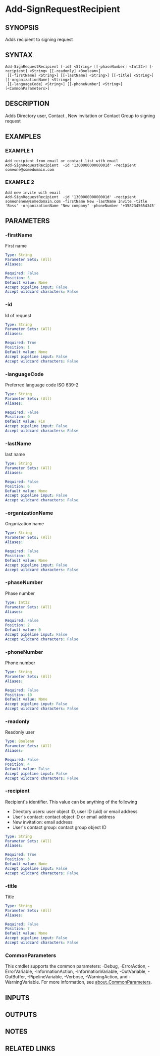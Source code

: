 ﻿---
external help file: SarakeSignPS-help.xml
Module Name: SarakeSignPS
online version:
schema: 2.0.0
---

# Add-SignRequestRecipient

## SYNOPSIS
Adds recipient to signing request

## SYNTAX

```
Add-SignRequestRecipient [-id] <String> [[-phaseNumber] <Int32>] [-recipient] <String> [[-readonly] <Boolean>]
 [[-firstName] <String>] [[-lastName] <String>] [[-title] <String>] [[-organizationName] <String>]
 [[-languageCode] <String>] [[-phoneNumber] <String>] [<CommonParameters>]
```

## DESCRIPTION
Adds Directory user, Contact , New invitation or Contact Group to signing request

## EXAMPLES

### EXAMPLE 1
```
Add recipient from email or contact list with email
Add-SignRequestRecipient  -id '130000000000001d' -recipient someone@somedomain.com
```

### EXAMPLE 2
```
Add new invite with email
Add-SignRequestRecipient  -id '130000000000001d' -recipient someonenew@somedomain.com -firstName New -lastName Invite -title 'Boss' -organizationName "New company" -phoneNumber '+3582345654345'
```

## PARAMETERS

### -firstName
First name

```yaml
Type: String
Parameter Sets: (All)
Aliases:

Required: False
Position: 5
Default value: None
Accept pipeline input: False
Accept wildcard characters: False
```

### -id
Id of request

```yaml
Type: String
Parameter Sets: (All)
Aliases:

Required: True
Position: 1
Default value: None
Accept pipeline input: False
Accept wildcard characters: False
```

### -languageCode
Preferred language code ISO 639-2

```yaml
Type: String
Parameter Sets: (All)
Aliases:

Required: False
Position: 9
Default value: Fin
Accept pipeline input: False
Accept wildcard characters: False
```

### -lastName
last name

```yaml
Type: String
Parameter Sets: (All)
Aliases:

Required: False
Position: 6
Default value: None
Accept pipeline input: False
Accept wildcard characters: False
```

### -organizationName
Organization name

```yaml
Type: String
Parameter Sets: (All)
Aliases:

Required: False
Position: 8
Default value: None
Accept pipeline input: False
Accept wildcard characters: False
```

### -phaseNumber
Phase number

```yaml
Type: Int32
Parameter Sets: (All)
Aliases:

Required: False
Position: 2
Default value: 0
Accept pipeline input: False
Accept wildcard characters: False
```

### -phoneNumber
Phone number

```yaml
Type: String
Parameter Sets: (All)
Aliases:

Required: False
Position: 10
Default value: None
Accept pipeline input: False
Accept wildcard characters: False
```

### -readonly
Readonly user

```yaml
Type: Boolean
Parameter Sets: (All)
Aliases:

Required: False
Position: 4
Default value: False
Accept pipeline input: False
Accept wildcard characters: False
```

### -recipient
Recipient's identifier.
This value can be anything of the following
- Directory users: user object ID, user ID (uid) or email address
- User's contact: contact object ID or email address
- New invitation: email address
- User's contact group: contact group object ID

```yaml
Type: String
Parameter Sets: (All)
Aliases:

Required: True
Position: 3
Default value: None
Accept pipeline input: False
Accept wildcard characters: False
```

### -title
Title

```yaml
Type: String
Parameter Sets: (All)
Aliases:

Required: False
Position: 7
Default value: None
Accept pipeline input: False
Accept wildcard characters: False
```

### CommonParameters
This cmdlet supports the common parameters: -Debug, -ErrorAction, -ErrorVariable, -InformationAction, -InformationVariable, -OutVariable, -OutBuffer, -PipelineVariable, -Verbose, -WarningAction, and -WarningVariable. For more information, see [about_CommonParameters](http://go.microsoft.com/fwlink/?LinkID=113216).

## INPUTS

## OUTPUTS

## NOTES

## RELATED LINKS
